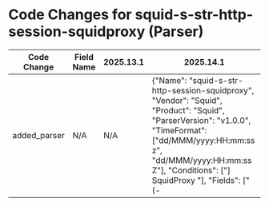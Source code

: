# Code Changes for squid-s-str-http-session-squidproxy (Parser)

| Code Change | Field Name | 2025.13.1 | 2025.14.1 |
|-------------|------------|-----------|------------|
| added_parser | N/A | N/A | {"Name": "squid-s-str-http-session-squidproxy", "Vendor": "Squid", "Product": "Squid", "ParserVersion": "v1.0.0", "TimeFormat": ["dd/MMM/yyyy:HH:mm:ss z", "dd/MMM/yyyy:HH:mm:ss Z"], "Conditions": ["] SquidProxy "], "Fields": ["(-|({host}[a-fA-F\d:\.]+))\s\S+\s\S+\s\[({time}\d\d\/\w{3}\/\d\d\d\d:\d\d:\d\d:\d\d\s[+-]\d{4})\]\sSquidProxy", "SquidProxy\s\S+\s({src_ip}((([0-9a-fA-F.]{0,4}):{1,2}){1,7}([0-9a-fA-F]){0,4})|(((25[0-5]|(2[0-4]|1\d|[0-9]|)\d)\.?\b){4}))", "SquidProxy\s(\S+\s){2}\"({method}[^\s]+)\s", "SquidProxy\s(\S+\s){2}\"\S+\s\S+\s({protocol}[^\"\/]+)", "SquidProxy\s(\S+\s){2}\"[^\"]+\"\s({http_response_code}\d{1,3})\s", "SquidProxy\s(\S+\s){2}\"[^\"]+\"\s\d{1,3}\s({bytes}\d{1,20})\s(NONE_NONE|({proxy_action}[^:]+)):", "SquidProxy\s(\S+\s){2}\"\S+\s(http:\/\/)?({web_domain}[^\s\/\"]+?)?(:({dest_port}\d{1,5}))?({uri_path}\/[^\"\s\?]*)?({uri_query}\?[^\"\s]+)?\s"]} |